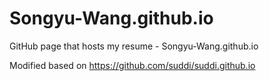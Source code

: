 # Songyu-Wang.github.io
GitHub page that hosts my resume - Songyu-Wang.github.io

Modified based on https://github.com/suddi/suddi.github.io
